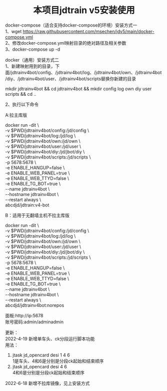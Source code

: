 <h1 align="center">
  本项目jdtrain v5安装使用
</h1>

docker-compose（适合支持docker-compose的环境）安装方式一 \
1、wget https://raw.githubusercontent.com/msechen/jdv5/main/docker-compose.yml \
2、修改docker-compose.yml映射目录的绝对路径及相关参数 \
3、docker-compose up -d 

docker（通用）安装方式二 \
1、新建映射用到的目录，下面/jdtrainv4bot/config、/jdtrainv4bot/log、/jdtrainv4bot/own、/jdtrainv4bot/diy、/jdtrainv4bot/user、/jdtrainv4bot/scripts替换你新建的目录

mkdir jdtrainv4bot && cd jdtrainv4bot && mkdir config log own diy user scripts && cd ..

2、执行以下命令

A:拉主库版

docker run -dit \ \
-v $PWD/jdtrainv4bot/config:/jd/config \ \
-v $PWD/jdtrainv4bot/log:/jd/log \ \
-v $PWD/jdtrainv4bot/own:/jd/own \ \
-v $PWD/jdtrainv4bot/user:/jd/user \ \
-v $PWD/jdtrainv4bot/diy:/jd/jbot/diy \ \
-v $PWD/jdtrainv4bot/scripts:/jd/scripts \ \
-p 5678:5678 \ \
-e ENABLE_HANGUP=false \ \
-e ENABLE_WEB_PANEL=true \ \
-e ENABLE_WEB_TTYD=false \ \
-e ENABLE_TG_BOT=true \ \
--name jdtrainv4bot \ \
--hostname jdtrainv4bot \ \
--restart always \ \
abcdjd/jdtrain:v4-bot

B：适用于无翻墙主机不拉主库版

docker run -dit \ \
-v $PWD/jdtrainv4bot/config:/jd/config \ \
-v $PWD/jdtrainv4bot/log:/jd/log \ \
-v $PWD/jdtrainv4bot/own:/jd/own \ \
-v $PWD/jdtrainv4bot/user:/jd/user \ \
-v $PWD/jdtrainv4bot/diy:/jd/jbot/diy \ \
-v $PWD/jdtrainv4bot/scripts:/jd/scripts \ \
-p 5678:5678 \ \
-e ENABLE_HANGUP=false \ \
-e ENABLE_WEB_PANEL=true \ \
-e ENABLE_WEB_TTYD=false \ \
-e ENABLE_TG_BOT=true \ \
--name jdtrainv4bot \ \
--hostname jdtrainv4bot \ \
--restart always \ \
abcdjd/jdtrainv4bot:norepos
  
  面板:http://ip:5678 \
  账号密码:admin/adminadmin  
  
更新：\
2022-4-19 新增单车头、ck分段运行脚本功能\
用法：
1. jtask jd_opencard desi 1 4 6    \
   1是车头、4和6是分别是分段ck起始和结束顺序
2. jtask jd_opencard desi 4 6       \
   4和6是分别是分段ck起始和结束顺序

2022-6-18
新增不拉库镜像，见上安装方式
